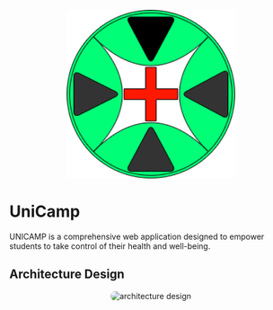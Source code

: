 <p align="center">
  <img src="/logo.png" alt="logo" height="300px" width="300px"/>
  
# UniCamp
</p>
UNICAMP is a comprehensive web application designed to empower students to take control of their health and well-being.

## Architecture Design
<p align="center">
  <img src="https://github.com/harshavardhanm07/UniCamp/blob/master/Architecture.jpg" alt="architecture design" style="border-radius: 15px;"/>
</p>
